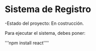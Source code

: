 <h1> Sistema de Registro</h1>

-Estado del proyecto: En costrucción.

Para ejecutar el sistema, debes poner:

'''npm install react''''
